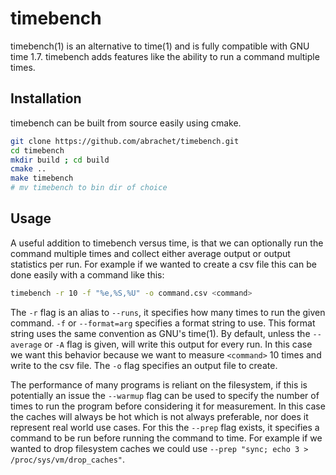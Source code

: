 # timebench

timebench(1) is an alternative to time(1) and is fully compatible with GNU time 1.7. timebench adds features like the ability to run a command multiple times.

## Installation

timebench can be built from source easily using cmake.

```bash
git clone https://github.com/abrachet/timebench.git
cd timebench
mkdir build ; cd build
cmake ..
make timebench
# mv timebench to bin dir of choice
```

## Usage

A useful addition to timebench versus time, is that we can optionally run the command multiple times and collect either average output or output statistics per run. For example if we wanted to create a csv file this can be done easily with a command like this:

```bash 
timebench -r 10 -f "%e,%S,%U" -o command.csv <command>
```

The `-r` flag is an alias to `--runs`, it specifies how many times to run the given command. `-f` or `--format=arg` specifies a format string to use. This format string uses the same convention as GNU's time(1). By default, unless the `--average` or `-A` flag is given, will write this output for every run. In this case we want this behavior because we want to measure `<command>` 10 times and write to the csv file. The `-o` flag specifies an output file to create.

The performance of many programs is reliant on the filesystem, if this is potentially an issue the `--warmup` flag can be used to specify the number of times to run the program before considering it for measurement. In this case the caches will always be hot which is not always preferable, nor does it represent real world use cases. For this the `--prep` flag exists, it specifies a command to be run before running the command to time. For example if we wanted to drop filesystem caches we could use `--prep "sync; echo 3 > /proc/sys/vm/drop_caches"`.
